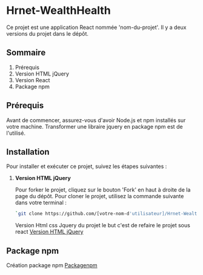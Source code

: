 # Hrnet-WealthHealth

Ce projet est une application React nommée 'nom-du-projet'. Il y a deux versions du projet dans le dépôt.

## Sommaire

1. Prérequis
2. Version HTML jQuery
3. Version React
4. Package npm

## Prérequis

Avant de commencer, assurez-vous d'avoir Node.js et npm installés sur votre machine.
Transformer une libraire jquery en package npm est de l'utilisé.

## Installation

Pour installer et exécuter ce projet, suivez les étapes suivantes :

1. **Version HTML jQuery**

   Pour forker le projet, cliquez sur le bouton 'Fork' en haut à droite de la page du dépôt. Pour cloner le projet, utilisez la commande suivante dans votre terminal :
   ```bash
   `git clone https://github.com/[votre-nom-d'utilisateur]/Hrnet-WealthHealth.git`
   ``` 
   Version Html css Jquery du projet le but c'est de refaire le projet sous react 
   [Version HTML jQuery](./Version%20Html%20jquery/README.md)
## Package npm
 Création package npm [Packagenpm](./mon-modal/README.md)
